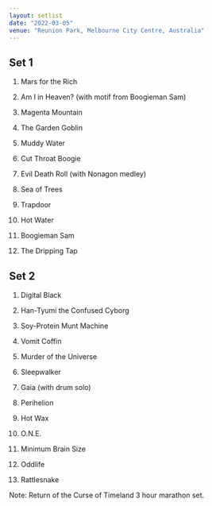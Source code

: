 ```yaml
---
layout: setlist
date: "2022-03-05"
venue: "Reunion Park, Melbourne City Centre, Australia"
---
```


 ## Set 1

 1. Mars for the Rich

 2. Am I in Heaven?
    (with motif from Boogieman Sam)

 3. Magenta Mountain

 4. The Garden Goblin

 5. Muddy Water

 6. Cut Throat Boogie

 7. Evil Death Roll
    (with Nonagon medley)

 8. Sea of Trees

 9. Trapdoor

10. Hot Water

11. Boogieman Sam

12. The Dripping Tap

## Set 2

 1. Digital Black

 2. Han-Tyumi the Confused Cyborg

 3. Soy-Protein Munt Machine

 4. Vomit Coffin

 5. Murder of the Universe

 6. Sleepwalker

 7. Gaia
    (with drum solo)

 8. Perihelion

 9. Hot Wax

10. O.N.E.

11. Minimum Brain Size

12. Oddlife

13. Rattlesnake


Note: Return of the Curse of Timeland 3 hour marathon set.
